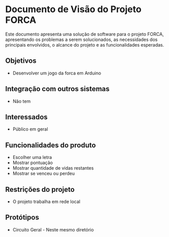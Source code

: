 # Documento de Visão do Projeto FORCA

Este documento apresenta uma solução de software para o projeto FORCA, 
apresentando os problemas a serem solucionados, as necessidades dos principais envolvidos, o alcance do projeto e as funcionalidades esperadas.

## Objetivos

* Desenvolver um jogo da forca em Arduino

## Integração com outros sistemas

* Não tem
 
## Interessados

* Público em geral

## Funcionalidades do produto

* Escolher uma letra
* Mostrar pontuação
* Mostrar quantidade de vidas restantes
* Mostrar se venceu ou perdeu

## Restrições do projeto

* O projeto trabalha em rede local

## Protótipos

* Circuito Geral - Neste mesmo diretório


